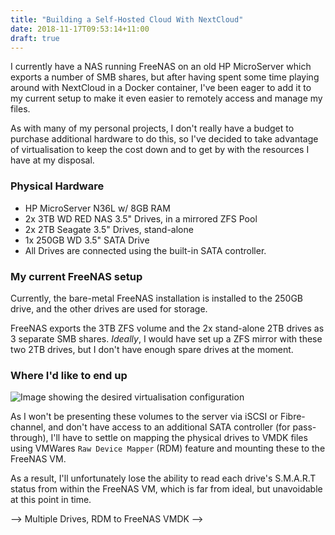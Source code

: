 ```yaml
---
title: "Building a Self-Hosted Cloud With NextCloud"
date: 2018-11-17T09:53:14+11:00
draft: true
---
```


[desired_setup]: /images/93df9a951d683a8d.png

I currently have a NAS running FreeNAS on an old HP MicroServer which exports a number of SMB shares, but after having spent some time playing around with NextCloud in a Docker container, I've been eager to add it to my current setup to make it even easier to remotely access and manage my files.

As with many of my personal projects, I don't really have a budget to purchase additional hardware to do this, so I've decided to take advantage of virtualisation to keep the cost down and to get by with the resources I have at my disposal.

### Physical Hardware
* HP MicroServer N36L w/ 8GB RAM
* 2x 3TB WD RED NAS 3.5" Drives, in a mirrored ZFS Pool
* 2x 2TB Seagate 3.5" Drives, stand-alone
* 1x 250GB WD 3.5" SATA Drive
* All Drives are connected using the built-in SATA controller.

### My current FreeNAS setup
Currently, the bare-metal FreeNAS installation is installed to the 250GB drive, and the other drives are used for storage.

FreeNAS exports the 3TB ZFS volume and the 2x stand-alone 2TB drives as 3 separate SMB shares. _Ideally_, I would have set up a ZFS mirror with these two 2TB drives, but I don't have enough spare drives at the moment.

### Where I'd like to end up
![Image showing the desired virtualisation configuration][desired_setup]

As I won't be presenting these volumes to the server via iSCSI or Fibre-channel, and don't have access to an additional SATA controller (for pass-through), I'll have to settle on mapping the physical drives to VMDK files using VMWares `Raw Device Mapper` (RDM) feature and mounting these to the FreeNAS VM.

As a result, I'll unfortunately lose the ability to read each drive's S.M.A.R.T status from within the FreeNAS VM, which is far from ideal, but unavoidable at this point in time.



--> Multiple Drives, RDM to FreeNAS VMDK
--> 